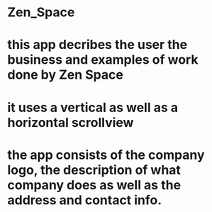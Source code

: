 # Zen_Space
# this app decribes the user the business and examples of work done by Zen Space
# it uses a vertical as well as a horizontal scrollview 
# the app consists of the company logo, the description of what company does as well as the address and contact info.
